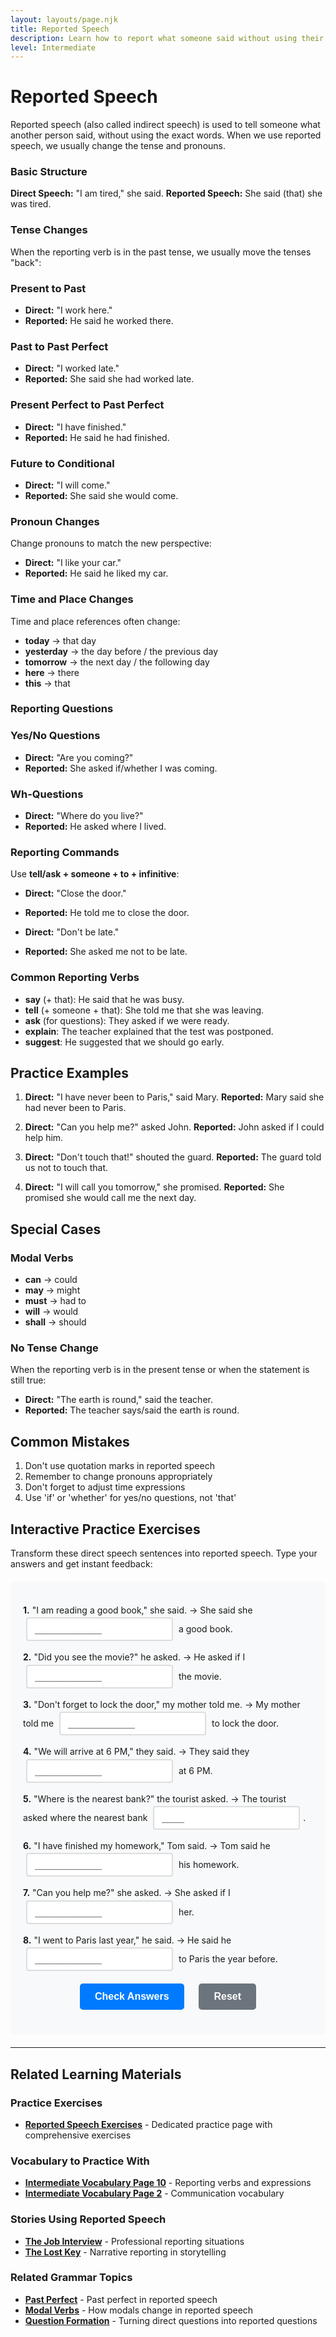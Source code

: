 ```yaml
---
layout: layouts/page.njk
title: Reported Speech
description: Learn how to report what someone said without using their exact words.
level: Intermediate
---
```


<div class="grammar-content">

# Reported Speech

Reported speech (also called indirect speech) is used to tell someone what another person said, without using the exact words. When we use reported speech, we usually change the tense and pronouns.

### Basic Structure

**Direct Speech:** "I am tired," she said.
**Reported Speech:** She said (that) she was tired.

### Tense Changes

When the reporting verb is in the past tense, we usually move the tenses "back":

### Present to Past
- **Direct:** "I work here."
- **Reported:** He said he worked there.

### Past to Past Perfect
- **Direct:** "I worked late."
- **Reported:** She said she had worked late.

### Present Perfect to Past Perfect
- **Direct:** "I have finished."
- **Reported:** He said he had finished.

### Future to Conditional
- **Direct:** "I will come."
- **Reported:** She said she would come.

### Pronoun Changes

Change pronouns to match the new perspective:

- **Direct:** "I like your car."
- **Reported:** He said he liked my car.

### Time and Place Changes

Time and place references often change:

- **today** → that day
- **yesterday** → the day before / the previous day
- **tomorrow** → the next day / the following day
- **here** → there
- **this** → that

### Reporting Questions

### Yes/No Questions
- **Direct:** "Are you coming?"
- **Reported:** She asked if/whether I was coming.

### Wh-Questions
- **Direct:** "Where do you live?"
- **Reported:** He asked where I lived.

### Reporting Commands

Use **tell/ask + someone + to + infinitive**:

- **Direct:** "Close the door."
- **Reported:** He told me to close the door.

- **Direct:** "Don't be late."
- **Reported:** She asked me not to be late.

### Common Reporting Verbs

- **say** (+ that): He said that he was busy.
- **tell** (+ someone + that): She told me that she was leaving.
- **ask** (for questions): They asked if we were ready.
- **explain**: The teacher explained that the test was postponed.
- **suggest**: He suggested that we should go early.

## Practice Examples

1. **Direct:** "I have never been to Paris," said Mary.
   **Reported:** Mary said she had never been to Paris.

2. **Direct:** "Can you help me?" asked John.
   **Reported:** John asked if I could help him.

3. **Direct:** "Don't touch that!" shouted the guard.
   **Reported:** The guard told us not to touch that.

4. **Direct:** "I will call you tomorrow," she promised.
   **Reported:** She promised she would call me the next day.

## Special Cases

### Modal Verbs
- **can** → could
- **may** → might
- **must** → had to
- **will** → would
- **shall** → should

### No Tense Change
When the reporting verb is in the present tense or when the statement is still true:
- **Direct:** "The earth is round," said the teacher.
- **Reported:** The teacher says/said the earth is round.

## Common Mistakes

1. Don't use quotation marks in reported speech
2. Remember to change pronouns appropriately
3. Don't forget to adjust time expressions
4. Use 'if' or 'whether' for yes/no questions, not 'that'

## Interactive Practice Exercises

Transform these direct speech sentences into reported speech. Type your answers and get instant feedback:

<div class="interactive-exercise" id="reported-speech-exercise" data-exercise-id="reported-speech-intermediate">
  <div class="exercise-item">
    <p><strong>1.</strong> "I am reading a good book," she said. → She said she <input type="text" class="fill-blank" data-answer="was reading" placeholder="____________"> a good book.</p>
  </div>
  
  <div class="exercise-item">
    <p><strong>2.</strong> "Did you see the movie?" he asked. → He asked if I <input type="text" class="fill-blank" data-answer="had seen" placeholder="____________"> the movie.</p>
  </div>
  
  <div class="exercise-item">
    <p><strong>3.</strong> "Don't forget to lock the door," my mother told me. → My mother told me <input type="text" class="fill-blank" data-answer="not to forget" placeholder="____________"> to lock the door.</p>
  </div>
  
  <div class="exercise-item">
    <p><strong>4.</strong> "We will arrive at 6 PM," they said. → They said they <input type="text" class="fill-blank" data-answer="would arrive" placeholder="____________"> at 6 PM.</p>
  </div>
  
  <div class="exercise-item">
    <p><strong>5.</strong> "Where is the nearest bank?" the tourist asked. → The tourist asked where the nearest bank <input type="text" class="fill-blank" data-answer="was" placeholder="____">.</p>
  </div>
  
  <div class="exercise-item">
    <p><strong>6.</strong> "I have finished my homework," Tom said. → Tom said he <input type="text" class="fill-blank" data-answer="had finished" placeholder="____________"> his homework.</p>
  </div>
  
  <div class="exercise-item">
    <p><strong>7.</strong> "Can you help me?" she asked. → She asked if I <input type="text" class="fill-blank" data-answer="could help" placeholder="____________"> her.</p>
  </div>
  
  <div class="exercise-item">
    <p><strong>8.</strong> "I went to Paris last year," he said. → He said he <input type="text" class="fill-blank" data-answer="had gone" placeholder="____________"> to Paris the year before.</p>
  </div>
  
  <div class="exercise-controls">
    <button onclick="checkAnswers('reported-speech-exercise')" class="check-btn">Check Answers</button>
    <button onclick="resetExercise('reported-speech-exercise')" class="reset-btn">Reset</button>
  </div>
  
  <div id="reported-speech-exercise-results" class="results-section" style="display: none;">
    <h4>Results:</h4>
    <p id="reported-speech-exercise-score"></p>
    <div id="reported-speech-exercise-feedback"></div>
  </div>
</div>

<script>
function checkAnswers(exerciseId) {
  const exercise = document.getElementById(exerciseId);
  const inputs = exercise.querySelectorAll('.fill-blank');
  const resultsDiv = document.getElementById(exerciseId + '-results');
  const scoreP = document.getElementById(exerciseId + '-score');
  const feedbackDiv = document.getElementById(exerciseId + '-feedback');
  
  let correct = 0;
  let total = inputs.length;
  let feedback = '';
  
  inputs.forEach((input, index) => {
    const userAnswer = input.value.trim().toLowerCase();
    const correctAnswer = input.dataset.answer.toLowerCase();
    
    input.classList.remove('correct', 'incorrect');
    
    if (userAnswer === correctAnswer) {
      input.classList.add('correct');
      correct++;
    } else {
      input.classList.add('incorrect');
      feedback += `<p><strong>Question ${index + 1}:</strong> Your answer: "${input.value}" | Correct answer: "${input.dataset.answer}"</p>`;
    }
  });
  
  resultsDiv.style.display = 'block';
  scoreP.textContent = `Score: ${correct}/${total} (${Math.round(correct/total*100)}%)`;
  
  if (correct === total) {
    feedbackDiv.innerHTML = '<p style="color: green; font-weight: bold;">Excellent! All answers are correct! 🎉</p>';
  } else {
    feedbackDiv.innerHTML = feedback;
  }
}

function resetExercise(exerciseId) {
  const exercise = document.getElementById(exerciseId);
  const inputs = exercise.querySelectorAll('.fill-blank');
  const resultsDiv = document.getElementById(exerciseId + '-results');
  
  inputs.forEach(input => {
    input.value = '';
    input.classList.remove('correct', 'incorrect');
  });
  
  resultsDiv.style.display = 'none';
}
</script>

<style>
.interactive-exercise {
  background: #f8f9fa;
  padding: 20px;
  border-radius: 8px;
  margin: 20px 0;
}

.exercise-item {
  margin: 15px 0;
  line-height: 1.6;
}

.fill-blank {
  border: 2px solid #ddd;
  padding: 8px 12px;
  border-radius: 4px;
  font-size: 16px;
  min-width: 120px;
  margin: 0 5px;
  transition: border-color 0.3s;
}

.fill-blank:focus {
  outline: none;
  border-color: #007bff;
}

.fill-blank.correct {
  border-color: #28a745;
  background-color: #d4edda;
}

.fill-blank.incorrect {
  border-color: #dc3545;
  background-color: #f8d7da;
}

.exercise-controls {
  margin: 20px 0;
  text-align: center;
}

.check-btn, .reset-btn {
  background: #007bff;
  color: white;
  border: none;
  padding: 12px 24px;
  border-radius: 5px;
  cursor: pointer;
  margin: 0 10px;
  font-size: 16px;
  font-weight: bold;
  transition: background-color 0.3s;
}

.check-btn:hover {
  background: #0056b3;
}

.reset-btn {
  background: #6c757d;
}

.reset-btn:hover {
  background: #5a6268;
}

.results-section {
  margin-top: 20px;
  padding: 15px;
  background: #f8f9fa;
  border-radius: 5px;
  border-left: 4px solid #007bff;
}

.results-section p {
  margin: 5px 0;
  padding: 8px;
  background: #fff3cd;
  border: 1px solid #ffeaa7;
  border-radius: 3px;
  font-size: 14px;
}
</style>

</div>

---

## Related Learning Materials

### Practice Exercises
- **[Reported Speech Exercises](/grammar/intermediate/reported-speech-exercises/)** - Dedicated practice page with comprehensive exercises

### Vocabulary to Practice With
- **[Intermediate Vocabulary Page 10](/vocabulary/intermediate/page-10/)** - Reporting verbs and expressions
- **[Intermediate Vocabulary Page 2](/vocabulary/intermediate/page-2/)** - Communication vocabulary

### Stories Using Reported Speech
- **[The Job Interview](/stories/intermediate/the-job-interview/)** - Professional reporting situations
- **[The Lost Key](/stories/intermediate/the-lost-key/)** - Narrative reporting in storytelling

### Related Grammar Topics
- **[Past Perfect](/grammar/intermediate/past-perfect/)** - Past perfect in reported speech
- **[Modal Verbs](/grammar/intermediate/modal-verbs/)** - How modals change in reported speech
- **[Question Formation](/grammar/beginner/question-formation/)** - Turning direct questions into reported questions